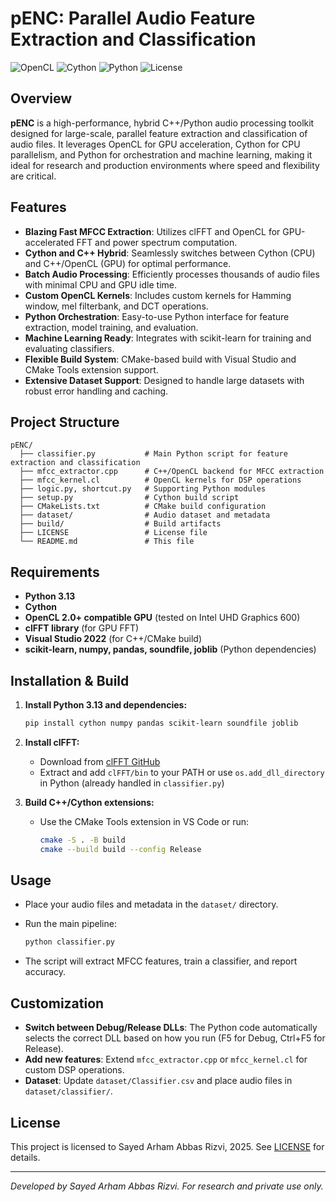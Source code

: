 # pENC: Parallel Audio Feature Extraction and Classification

![OpenCL](https://img.shields.io/badge/OpenCL-Enabled-green) ![Cython](https://img.shields.io/badge/Cython-Optimized-blue) ![Python](https://img.shields.io/badge/Python-3.13-blue) ![License](https://img.shields.io/badge/license-Restricted-red)

## Overview

**pENC** is a high-performance, hybrid C++/Python audio processing toolkit designed for large-scale, parallel feature extraction and classification of audio files. It leverages OpenCL for GPU acceleration, Cython for CPU parallelism, and Python for orchestration and machine learning, making it ideal for research and production environments where speed and flexibility are critical.

## Features

- **Blazing Fast MFCC Extraction**: Utilizes clFFT and OpenCL for GPU-accelerated FFT and power spectrum computation.
- **Cython and C++ Hybrid**: Seamlessly switches between Cython (CPU) and C++/OpenCL (GPU) for optimal performance.
- **Batch Audio Processing**: Efficiently processes thousands of audio files with minimal CPU and GPU idle time.
- **Custom OpenCL Kernels**: Includes custom kernels for Hamming window, mel filterbank, and DCT operations.
- **Python Orchestration**: Easy-to-use Python interface for feature extraction, model training, and evaluation.
- **Machine Learning Ready**: Integrates with scikit-learn for training and evaluating classifiers.
- **Flexible Build System**: CMake-based build with Visual Studio and CMake Tools extension support.
- **Extensive Dataset Support**: Designed to handle large datasets with robust error handling and caching.

## Project Structure

````text
pENC/
  ├── classifier.py           # Main Python script for feature extraction and classification
  ├── mfcc_extractor.cpp      # C++/OpenCL backend for MFCC extraction
  ├── mfcc_kernel.cl          # OpenCL kernels for DSP operations
  ├── logic.py, shortcut.py   # Supporting Python modules
  ├── setup.py                # Cython build script
  ├── CMakeLists.txt          # CMake build configuration
  ├── dataset/                # Audio dataset and metadata
  ├── build/                  # Build artifacts
  ├── LICENSE                 # License file
  └── README.md               # This file
````

## Requirements

- **Python 3.13**
- **Cython**
- **OpenCL 2.0+ compatible GPU** (tested on Intel UHD Graphics 600)
- **clFFT library** (for GPU FFT)
- **Visual Studio 2022** (for C++/CMake build)
- **scikit-learn, numpy, pandas, soundfile, joblib** (Python dependencies)

## Installation & Build

1. **Install Python 3.13 and dependencies:**

   ```sh
   pip install cython numpy pandas scikit-learn soundfile joblib
   ```

2. **Install clFFT:**
   - Download from [clFFT GitHub](https://github.com/clMathLibraries/clFFT/releases)
   - Extract and add `clFFT/bin` to your PATH or use `os.add_dll_directory` in Python (already handled in `classifier.py`)
3. **Build C++/Cython extensions:**
   - Use the CMake Tools extension in VS Code or run:

     ```sh
     cmake -S . -B build
     cmake --build build --config Release
     ```

## Usage

- Place your audio files and metadata in the `dataset/` directory.
- Run the main pipeline:
  
  ```sh
  python classifier.py
  ```

- The script will extract MFCC features, train a classifier, and report accuracy.

## Customization

- **Switch between Debug/Release DLLs**: The Python code automatically selects the correct DLL based on how you run (F5 for Debug, Ctrl+F5 for Release).
- **Add new features**: Extend `mfcc_extractor.cpp` or `mfcc_kernel.cl` for custom DSP operations.
- **Dataset**: Update `dataset/Classifier.csv` and place audio files in `dataset/classifier/`.

## License

This project is licensed to Sayed Arham Abbas Rizvi, 2025. See [LICENSE](LICENSE) for details.

---

*Developed by Sayed Arham Abbas Rizvi. For research and private use only.*
